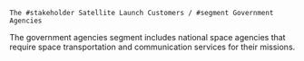     The #stakeholder Satellite Launch Customers / #segment Government Agencies
The government agencies segment includes national space agencies that require space transportation and communication services for their missions.


